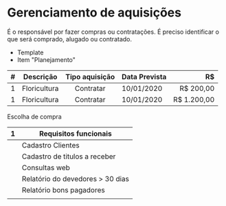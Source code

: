 # Gerenciamento de aquisições

É o responsável por fazer compras ou contratações.
É preciso identificar o que será comprado, alugado ou contratado.

- Template
- Item "Planejamento"


| # | Descrição  | Tipo aquisição | Data Prevista | R$ |
|--|--|:--:|--|--:|
| 1 | Floricultura | Contratar | 10/01/2020 | R$ 200,00 |
| 1 | Floricultura | Contratar | 10/01/2020 | R$ 1.200,00 |


Escolha de compra

|1 | Requisitos funcionais |
|--|--|
| | Cadastro Clientes |
| | Cadastro de titulos a receber | 
| | Consultas web | 
| | Relatório do devedores > 30 dias |
| | Relatório bons pagadores |
| | 
<!--stackedit_data:
eyJoaXN0b3J5IjpbMTExMTYzNzg3NSwtNDAwNzQwODg4LC0yMD
g4NzQ2NjEyLDczMDk5ODExNl19
-->
